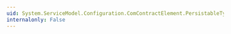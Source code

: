 ```yaml
---
uid: System.ServiceModel.Configuration.ComContractElement.PersistableTypes
internalonly: False
---
```

